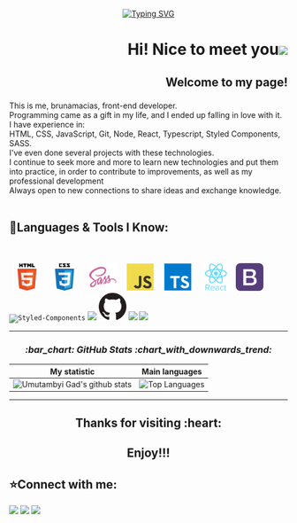 <p align="center">
  <a href="https://github.com/ana_dante"><img
      src="https://readme-typing-svg.demolab.com?font=Fira+Code&size=30&duration=2000&pause=100&color=318B4D&center=true&vCenter=true&multiline=true&width=600&height=120&lines=Hello%2C+Word!;i'm++bruna+macias ;A+Front-End+Developer"
      alt="Typing SVG" /></a>
  </a>
  <br />

<h1 align="right">Hi! Nice to meet you<img src="https://media.giphy.com/media/mGcNjsfWAjY5AEZNw6/giphy.gif" width="8%">
</h1>
<h2><strong>
    <p align="right">Welcome to my page!
  </strong></h2>
This is me, brunamacias,
  front-end developer.</b> <br>
  Programming came as a gift in my life, and I ended up falling in love with it.</b><br>
  I have experience in:</b><br>
  HTML, CSS, JavaScript, Git, Node, React, Typescript, Styled Components, SASS.</b><br>
  I've even done several projects with these technologies.</b><br>
  I continue to seek more and more to learn new technologies and put them into practice, in order to contribute to
  improvements, as well as my professional development</b><br>
  Always open to new connections to share ideas and exchange knowledge.</b><br>
  <br>
<h2>
  <p align="left"><strong>🔧Languages & Tools I Know:
</h2></strong>
<br>
<p align="left">
  <code> <img height="50" src="https://raw.githubusercontent.com/devicons/devicon/master/icons/html5/html5-original-wordmark.svg"> </code>
  <code> <img height="50" src="https://raw.githubusercontent.com/devicons/devicon/master/icons/css3/css3-original-wordmark.svg"> </code>
  <code> <img height="50" src="https://raw.githubusercontent.com/devicons/devicon/master/icons/sass/sass-original.svg"> </code>
  <code> <img height="50" src="https://raw.githubusercontent.com/devicons/devicon/master/icons/javascript/javascript-original.svg"> </code>
  <code> <img height="50" src="https://raw.githubusercontent.com/devicons/devicon/master/icons/typescript/typescript-original.svg"> </code>
  <code> <img height="50" src="https://raw.githubusercontent.com/devicons/devicon/master/icons/react/react-original-wordmark.svg"> </code>
  <code><img height="50"  src="https://raw.githubusercontent.com/github/explore/80688e429a7d4ef2fca1e82350fe8e3517d3494d/topics/bootstrap/bootstrap.png"></code>
  <code><img height="50" src="https://raw.githubusercontent.com/styled-components/brand/master/styled-components.png" alt="Styled-Components"/></code>
  <code><img height="50"  src="https://upload.wikimedia.org/wikipedia/commons/thumb/3/3f/Git_icon.svg/1024px-Git_icon.svg.png"></code>
  <code><img height="50"  src="https://raw.githubusercontent.com/github/explore/80688e429a7d4ef2fca1e82350fe8e3517d3494d/topics/github-api/github-api.png"></code>
  <code><img height="50" src="https://images-wixmp-ed30a86b8c4ca887773594c2.wixmp.com/f/217d5ea0-623d-40b1-9b31-027b904a5f15/ddjrgww-846ce429-3b0d-4ad8-bf6d-ac52dfe48201.png?token=eyJ0eXAiOiJKV1QiLCJhbGciOiJIUzI1NiJ9.eyJzdWIiOiJ1cm46YXBwOjdlMGQxODg5ODIyNjQzNzNhNWYwZDQxNWVhMGQyNmUwIiwiaXNzIjoidXJuOmFwcDo3ZTBkMTg4OTgyMjY0MzczYTVmMGQ0MTVlYTBkMjZlMCIsIm9iaiI6W1t7InBhdGgiOiJcL2ZcLzIxN2Q1ZWEwLTYyM2QtNDBiMS05YjMxLTAyN2I5MDRhNWYxNVwvZGRqcmd3dy04NDZjZTQyOS0zYjBkLTRhZDgtYmY2ZC1hYzUyZGZlNDgyMDEucG5nIn1dXSwiYXVkIjpbInVybjpzZXJ2aWNlOmZpbGUuZG93bmxvYWQiXX0.G0SE64OMLNEGI8vXb21JRl13RMfER1VP8Kh2Ig3oJaQ"></code>
  <code><img height="50" src="https://cdn.iconscout.com/icon/free/png-512/figma-682083.png"></code>
  <hr>


<h3><em><strong>
      <p align="center">:bar_chart: GitHub Stats :chart_with_downwards_trend:
    </strong></em></h3>

| My statistic                                                                                                                                                            | Main languages                                                                                                                                                                     |
| ------------------------------------------------------------------------------------------------------------------------------------------------------------------------ | ---------------------------------------------------------------------------------------------------------------------------------------------------------------------------------- |
| ![Umutambyi Gad's github stats](https://github-readme-stats.vercel.app/api?username=StephaniEngell&show_icons=true&hide_border=true&count_private=true&theme=radical) | ![Top Languages](https://github-readme-stats.vercel.app/api/top-langs/?username=StephaniEngell&langs_count=10&count_private=true&hide_border=true&theme=radical&layout=compact) |

---

<h2>
  <p align="center">Thanks for visiting :heart:
</h2>
<h2><strong>
    <p align="center">Enjoy!!!
  </strong></h2>

<p align="left">
<h2>⭐️Connect with me:</h2>

<div>
  <a href="#"><img
      src="https://img.shields.io/badge/Gmail-D14836?style=for-the-badge&logo=gmail&logoColor=white"
      target="_blank"></a>
  <a href="https://www.linkedin.com/in/brunamacias/" target="_blank"><img
      src="https://img.shields.io/badge/-LinkedIn-%230077B5?style=for-the-badge&logo=linkedin&logoColor=white"
      target="_blank"></a>
  <a href="https://github.com/brunamacias" target="_blank"><img
      src="https://img.shields.io/badge/-Github-181717?style=for-the-badge&logo=GitHub&logoColor=white"
      target="_blank"></a>
</div>

